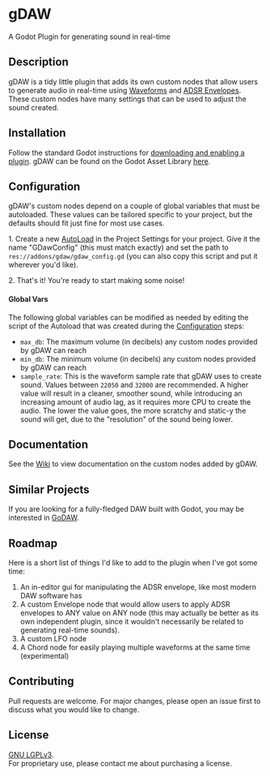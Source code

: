 # **gDAW**
A Godot Plugin for generating sound in real-time

## **Description**
gDAW is a tidy little plugin that adds its own custom nodes that allow users to generate audio in real-time using [Waveforms](https://en.wikipedia.org/wiki/Waveform) and [ADSR Envelopes](https://en.wikipedia.org/wiki/Envelope_(music)). These custom nodes have many settings that can be used to adjust the sound created.

## **Installation**
Follow the standard Godot instructions for [downloading and enabling a plugin](https://docs.godotengine.org/en/stable/tutorials/plugins/editor/installing_plugins.html#installing-a-plugin).
gDAW can be found on the Godot Asset Library [here](https://godotengine.org/asset-library/asset/1058).

## **Configuration**
gDAW's custom nodes depend on a couple of global variables that must be autoloaded. These values can be tailored specific to your project, but the defaults should fit just fine for most use cases.

1\. Create a new [AutoLoad](https://docs.godotengine.org/en/stable/getting_started/step_by_step/singletons_autoload.html#autoload) in the Project Settings for your project. Give it the name "GDawConfig" (this must match exactly) and set the path to `res://addons/gdaw/gdaw_config.gd` (you can also copy this script and put it wherever you'd like).

2\. That's it! You're ready to start making some noise!

#### **Global Vars**
The following global variables can be modified as needed by editing the script of the Autoload that was created during the [Configuration](#configuration) steps:
- `max_db`: The maximum volume (in decibels) any custom nodes provided by gDAW can reach
- `min_db`: The minimum volume (in decibels) any custom nodes provided by gDAW can reach
- `sample_rate`: This is the waveform sample rate that gDAW uses to create sound. Values between `22050` and `32000` are recommended. A higher value will result in a cleaner, smoother sound, while introducing an increasing amount of audio lag, as it requires more CPU to create the audio. The lower the value goes, the more scratchy and static-y the sound will get, due to the "resolution" of the sound being lower.

## **Documentation**
See the [Wiki](https://github.com/RoseAndres/gDAW/wiki) to view documentation on the custom nodes added by gDAW.

## **Similar Projects**
If you are looking for a fully-fledged DAW built with Godot, you may be interested in [GoDAW](https://github.com/QuadCubedStudios/GoDAW).

## **Roadmap**
Here is a short list of things I'd like to add to the plugin when I've got some time:
1. An in-editor gui for manipulating the ADSR envelope, like most modern DAW software has
2. A custom Envelope node that would allow users to apply ADSR envelopes to ANY value on ANY node (this may actually be better as its own independent plugin, since it wouldn't necessarily be related to generating real-time sounds).
3. A custom LFO node
4. A Chord node for easily playing multiple waveforms at the same time (experimental)


## **Contributing**
Pull requests are welcome. For major changes, please open an issue first to discuss what you would like to change.

## **License**
[GNU LGPLv3](https://choosealicense.com/licenses/lgpl-3.0/).\
For proprietary use, please contact me about purchasing a license.
